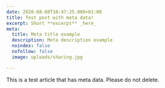 ```yaml
---
date: 2020-08-08T10:47:25.000+01:00
title: Test post with meta data!
excerpt: Short **excerpt** _here_
meta:
  title: Meta title example
  description: Meta description example
  noindex: false
  nofollow: false
  image: uploads/sharing.jpg

---
```

This is a test article that has meta data. Please do not delete.